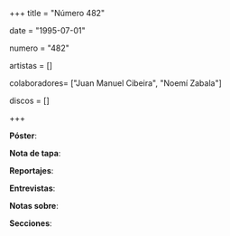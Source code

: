+++
title = "Número 482"

date = "1995-07-01"

numero = "482"

artistas = []

colaboradores= ["Juan Manuel Cibeira", "Noemí Zabala"]

discos = []

+++

**Póster**: 

**Nota de tapa**: 

**Reportajes**: 

**Entrevistas**: 

**Notas sobre**:

**Secciones**:
